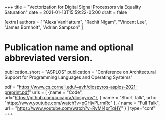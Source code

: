 +++
title = "Vectorization for Digital Signal Processors via Equality Saturation"
date = 2021-01-13T15:59:22-05:00
draft = false

[extra]
authors = [
"Alexa VanHattum",
"Rachit Nigam",
"Vincent Lee",
"James Bornholt",
"Adrian Sampson"
]

# Publication name and optional abbreviated version.
publication_short = "ASPLOS"
publication = "Conference on Architectural Support for Programming Languages and Operating Systems"

pdf = "https://www.cs.cornell.edu/~avh/diospyros-asplos-2021-preprint.pdf"
urls = [
  {name = "Code", url="https://github.com/cucapra/diospyros"},
  { name = "Short Talk", url = "https://www.youtube.com/watch?v=pGHjvPLrmRc" },
  { name = "Full Talk", url = "https://www.youtube.com/watch?v=RvMI4prTqHY" }
]
type="conf"
+++
